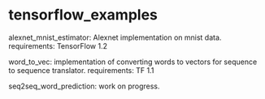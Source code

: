 # tensorflow_examples
alexnet_mnist_estimator: Alexnet implementation on mnist data. requirements: TensorFlow 1.2

word_to_vec: implementation of converting words to vectors for sequence to sequence translator. requirements: TF 1.1

seq2seq_word_prediction: work on progress.
